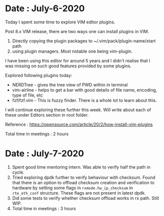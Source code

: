 
# Date : July-6-2020 

Today I spent some time to explore VIM editor plugins.

Post 8.x VIM release, there are two ways one can install plugins in VIM.

1. Directly copying the plugin packages to ~/.vim/pack/plugin-name/start path
2. using plugin managers. Most notable one being vim-plugin.

I have been using this editor for around 5 years and I didn't realise that I 
was missing on such good features provided by some plugins.

Explored following plugins today:

* NERDTree    - gives the tree view of PWD within in terminal
* vim-airline - helps to get a bar with good details of file name, encoding, 
                type of file,  etc
* fzf/fzf.vim - This is fuzzy finder. There is a whole lot to learn about this.

I will continue exploring these further this week. Will write about each of
these under Editors section in root folder. 

Reference : https://opensource.com/article/20/2/how-install-vim-plugins

Total time in meetings : 2 hours

# Date : July-7-2020

1. Spent good time mentoring intern. Was able to verify half the path in cycle.
2. Tried exploring dpdk further to verify behaviour with checksum. Found that
   there is an option to offload checksum creation and verification to hardware
   by setting some flags in `rxmode.hw_ip_checksum` in `rte_eth_conf` structure.
   These flags are not present in latest dpdk.
4. Did some tests to verify whether checksum offload works in rx path. 
   Still WIP. 
3. Total time in meetings : 3 hours
